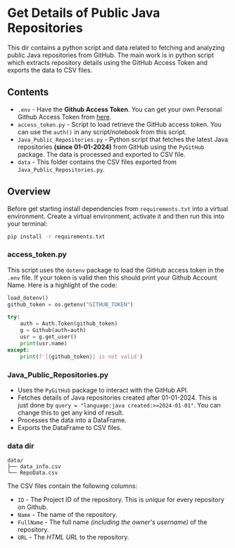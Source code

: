 # Get Details of Public Java Repositories

This dir contains a python script and data related to fetching and analyzing public Java repositories from GitHub. The main work is in python script which extracts repository details using the GitHub Access Token and exports the data to CSV files.

## Contents

- `.env` - Have the **Github Access Token**. You can get your own Personal Github Access Token from [here](https://github.com/settings/tokens).
- `access_token.py` - Script to load retrieve the GitHub access token. You can use the `auth()` in any script/notebook from this script.
- `Java_Public_Repositories.py` - Python script that fetches the latest Java repositories **(since 01-01-2024)** from GitHub using the `PyGitHub` package. The data is processed and exported to CSV file.
- `data` - This folder contains the CSV files exported from `Java_Public_Repositories.py`.

## Overview

Before get starting install dependencies from `requirements.txt` into a virtual environment. Create a virtual environment, activate it and then run this into your terminal:
```bash
pip install -r requirements.txt
```

### access_token.py

This script uses the `dotenv` package to load the GitHub access token in the `.env` file. If your token is valid then this should print your Github Account Name. Here is a highlight of the code:

```python
load_dotenv()
github_token = os.getenv("GITHUB_TOKEN")

try:
    auth = Auth.Token(github_token)
    g = Github(auth=auth)
    usr = g.get_user()
    print(usr.name)
except:
    print(f'[{github_token}] is not valid')
```

### Java_Public_Repositories.py

- Uses the `PyGitHub` package to interact with the GitHub API.
- Fetches details of Java repositories created after 01-01-2024. This is just done by `query = "language:java created:>=2024-01-01"`. You can change this to get any kind of result.
- Processes the data into a DataFrame.
- Exports the DataFrame to CSV files.

### data dir

```plaintext
data/
├── data_info.csv
└── RepoData.csv
```

The CSV files contain the following columns:

- `ID` - The Project ID of the repository. This is *unique* for every repository on Github.
- `Name` - The name of the repository.
- `FullName` - The full name *(including the owner's username)* of the repository.
- `URL` - The *HTML URL* to the repository.